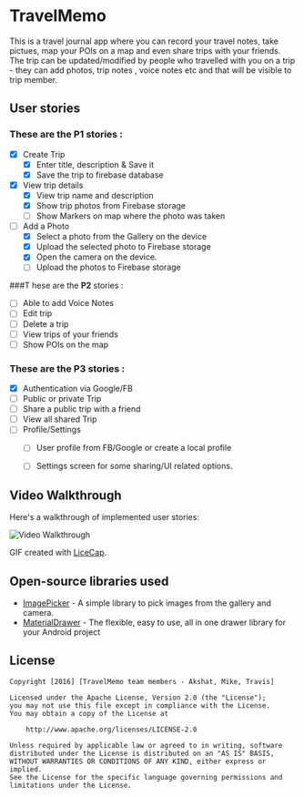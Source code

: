 # TravelMemo

This is a travel journal app where you can record your travel notes, take pictues, map your POIs on a map and even share
trips with your friends. The trip can be updated/modified by people who travelled with you on a trip - they can add photos,
trip notes , voice notes etc and that will be visible to trip member.



## User stories
 

### These are the **P1** stories :
 
 * [X] Create Trip 
    * [X] Enter title, description & Save it
    * [X] Save the trip to firebase database
 * [X] View trip details
    * [X] View trip name and description
    * [X] Show trip photos from Firebase storage
    * [ ] Show Markers on map where the photo was taken
 * [ ] Add a Photo
    * [X] Select a photo from the Gallery on the device
    * [X] Upload the selected photo to Firebase storage
    * [X] Open the camera on the device.
    * [ ] Upload the photos to Firebase storage
     
###T hese are the **P2** stories :
 
 * [ ] Able to add Voice Notes
 * [ ] Edit trip
 * [ ] Delete a trip
 * [ ] View trips of your friends
 * [ ] Show POIs on the map
     
### These are the **P3** stories :
 
 * [X] Authentication via Google/FB
 * [ ] Public or private Trip
 * [ ] Share a public trip with a friend
 * [ ] View all shared Trip
 * [ ] Profile/Settings
   * [ ] User profile from FB/Google or create a local profile
   * [ ] Settings screen for some sharing/UI related options.



## Video Walkthrough

Here's a walkthrough of implemented user stories:

<img src='http://i.imgur.com/HkloSD6.gif' title='Video Walkthrough' width='' alt='Video Walkthrough' />

GIF created with [LiceCap](http://www.cockos.com/licecap/).


 ## Open-source libraries used

- [ImagePicker](http://www.materialup.com/posts/imagepicker) - A simple library to pick images from the gallery and camera.
- [MaterialDrawer](https://github.com/mikepenz/MaterialDrawer) - The flexible, easy to use, all in one drawer library for your Android project

## License

    Copyright [2016] [TravelMemo team members - Akshat, Mike, Travis]

    Licensed under the Apache License, Version 2.0 (the "License");
    you may not use this file except in compliance with the License.
    You may obtain a copy of the License at

        http://www.apache.org/licenses/LICENSE-2.0

    Unless required by applicable law or agreed to in writing, software
    distributed under the License is distributed on an "AS IS" BASIS,
    WITHOUT WARRANTIES OR CONDITIONS OF ANY KIND, either express or implied.
    See the License for the specific language governing permissions and
    limitations under the License.